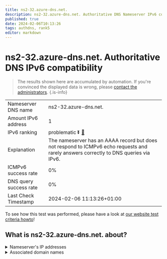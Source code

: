 ```yaml
---
title: ns2-32.azure-dns.net.
description: ns2-32.azure-dns.net. Authoritative DNS Nameserver IPv6 compatibility
published: true
date: 2024-02-06T10:13:26
tags: authdns, rank5
editor: markdown
---
```


# ns2-32.azure-dns.net. Authoritative DNS IPv6 compatibility

> The results shown here are accumulated by automation. If you're convinced the displayed data is wrong, please [contact the administrators](/howto/chat). 
{.is-info}




|   |   |
| - | - |
| Nameserver DNS name | ns2-32.azure-dns.net.
| Amount IPv6 address | 1
| IPv6 ranking | problematic :arrow_double_down: [🔗](/howto/ranking) |
| Explanation | The nameserver has an AAAA record but does not respond to ICMPv6 echo requests and rarely answers correctly to DNS queries via IPv6. |
| ICMPv6 success rate | 0%|
| DNS query success rate | 0% |
| Last Check Timestamp | 2024-02-06 11:13:26+01:00 |

To see how this test was performed, please have a look at [our website test criteria howto](/howto/testcriteria/authdns)!


## What is ns2-32.azure-dns.net. about?




<details>
<summary>Nameserver's IP addresses</summary>

2620:1ec:8ec:10::20

</details>



<details>
<summary>Associated domain names</summary>

www.office.com

</details>
